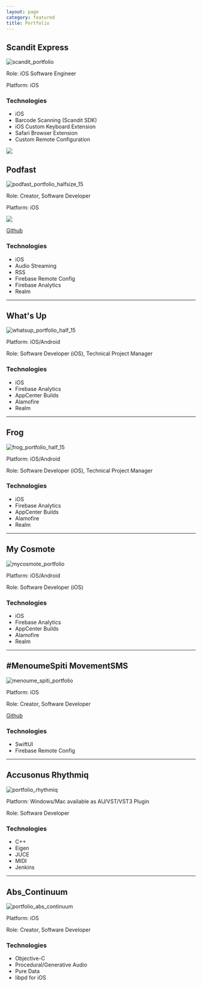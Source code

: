 ```yaml
---
layout: page
category: featured
title: Portfolio
---
```


## Scandit Express
![scandit_portfolio](../assets/images/scandit_portfolio.gif)

Role: iOS Software Engineer

Platform: iOS

### Technologies
* iOS
* Barcode Scanning (Scandit SDK)
* iOS Custom Keyboard Extension
* Safari Browser Extension
* Custom Remote Configuration

[<img src="../assets/images/download_on_the_app_store.svg" class="appstoreDownload">](https://apps.apple.com/gr/app/scandit-express/id1613733334)

## Podfast

![podfast_portfolio_halfsize_15](../assets/images/podfast_portfolio_halfsize_15.gif)

Role: Creator, Software Developer

Platform: iOS

[<img src="../assets/images/download_on_the_app_store.svg" class="appstoreDownload">](https://apps.apple.com/us/app/podfast/id1507685149?ls=1)

[Github](https://github.com/orjpap/podfast)

### Technologies

* iOS
* Audio Streaming
* RSS
* Firebase Remote Config
* Firebase Analytics
* Realm

---

## What's Up

![whatsup_portfolio_half_15](../assets/images/whatsup_portfolio_half_15.gif?lastModify=1587313622)

Platform: iOS/Android

Role: Software Developer (iOS), Technical Project Manager

### Technologies

* iOS
* Firebase Analytics
* AppCenter Builds
* Alamofire
* Realm

---

## Frog

![frog_portfolio_half_15](../assets/images/frog_portfolio_half_15.gif)

Platform: iOS/Android

Role: Software Developer (iOS), Technical Project Manager

### Technologies

* iOS
* Firebase Analytics
* AppCenter Builds
* Alamofire
* Realm

---

## My Cosmote

![mycosmote_portfolio](../assets/images/mycosmote_portfolio.gif)

Platform: iOS/Android

Role: Software Developer (iOS)

### Technologies

* iOS
* Firebase Analytics
* AppCenter Builds
* Alamofire
* Realm

---

## #MenoumeSpiti MovementSMS

![menoume_spiti_portfolio](../assets/images/menoume_spiti_portfolio.png)

Platform: iOS

Role: Creator, Software Developer

[Github](https://github.com/orjpap/MenoumeSpiti-MovementSMS)

### Technologies

* SwiftUI
* Firebase Remote Config

---

## Accusonus Rhythmiq

![portfolio_rhythmiq](../assets/images/portfolio_rhythmiq.png)

Platform: Windows/Mac available as AU/VST/VST3 Plugin

Role: Software Developer

### Technologies

* C++
* Eigen
* JUCE
* MIDI
* Jenkins

---

## Abs_Continuum

![portfolio_abs_continuum](../assets/images/portfolio_abs_continuum.png)

Platform: iOS

Role: Creator, Software Developer

### Technologies

* Objective-C
* Procedural/Generative Audio
* Pure Data
* libpd for iOS

